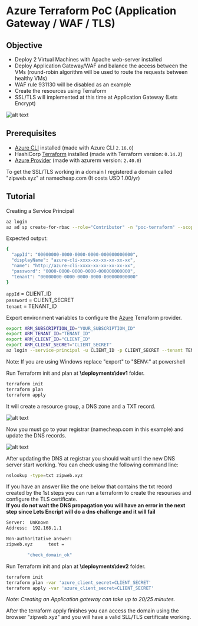 # Azure Terraform PoC (Application Gateway / WAF / TLS)

## Objective
* Deploy 2 Virtual Machines with Apache web-server installed
* Deploy Application Gateway/WAF and balance the access between the VMs (round-robin algorithm will be used to route the requests between healthy VMs)
* WAF rule 931130 will be disabled as an example
* Create the resources using Terraform
* SSL/TLS will implemented at this time at Application Gateway (Lets Encrypt)

![alt text](https://github.com/ModusCreateOrg/azure-terraform-demos/blob/master/poc_application_gateway_waf_ssl/images/architecture.png?raw=true)

## Prerequisites

* [Azure CLI](https://docs.microsoft.com/en-us/cli/azure/install-azure-cli?view=azure-cli-latest) installed (made with Azure CLI `2.16.0`)
* HashiCorp [Terraform](https://terraform.io/downloads.html) installed (made with Terraform version: `0.14.2`)
* [Azure Provider](https://www.terraform.io/docs/providers/azurerm/index.html) (made with azurerm version: `2.40.0`)

To get the SSL/TLS working in a domain I registered a domain called "zipweb.xyz" at namecheap.com (It costs USD 1.00/yr)  

## Tutorial

Creating a Service Principal

```bash
az login
az ad sp create-for-rbac --role="Contributor" -n "poc-terraform" --scopes="/subscriptions/YOUR_SUBSCRIPTION_ID"
```

Expected output:

```bash
{
  "appId": "00000000-0000-0000-0000-000000000000",
  "displayName": "azure-cli-xxxx-xx-xx-xx-xx-xx",
  "name": "http://azure-cli-xxxx-xx-xx-xx-xx-xx",
  "password": "0000-0000-0000-0000-000000000000",
  "tenant": "00000000-0000-0000-0000-000000000000"
}
```

`appId` = CLIENT_ID  
`password` = CLIENT_SECRET  
`tenant` = TENANT_ID  

Export environment variables to configure the [Azure](https://registry.terraform.io/providers/hashicorp/azurerm/latest/docs/guides/service_principal_client_secret) Terraform provider.

```bash
export ARM_SUBSCRIPTION_ID="YOUR_SUBSCRIPTION_ID"
export ARM_TENANT_ID="TENANT_ID"
export ARM_CLIENT_ID="CLIENT_ID"
export ARM_CLIENT_SECRET="CLIENT_SECRET"
az login --service-principal -u CLIENT_ID -p CLIENT_SECRET --tenant TENANT_ID
```
Note: If you are using Windows replace "export" to "$ENV:" at powershell  

Run Terraform init and plan at **\deployments\dev1** folder.

```bash
terraform init
terraform plan
terraform apply
```

It will create a resource group, a DNS zone and a TXT record.  

![alt text](https://github.com/ModusCreateOrg/azure-terraform-demos/blob/master/poc_application_gateway_waf_ssl/images/azure_dns.png?raw=true)

Now you must go to your registrar (namecheap.com in this example) and update the DNS records.  

![alt text](https://github.com/ModusCreateOrg/azure-terraform-demos/blob/master/poc_application_gateway_waf_ssl/images/namecheap_dns.png?raw=true)

After updating the DNS at registrar you should wait until the new DNS server start working. You can check using the following command line:
```bash
nslookup -type=txt zipweb.xyz
```

If you have an answer like the one below that contains the txt record created by the 1st steps you can run a terraform to create the resourses and configure the TLS certificate.  
**If you do not wait the DNS propagation you will have an error in the next step since Lets Encript will do a dns challenge and it will fail**
```bash
Server:  UnKnown
Address:  192.168.1.1

Non-authoritative answer:
zipweb.xyz      text =

        "check_domain_ok"
```

Run Terraform init and plan at **\deployments\dev2** folder.
```bash
terraform init
terraform plan -var 'azure_client_secret=CLIENT_SECRET'
terraform apply -var 'azure_client_secret=CLIENT_SECRET'
```
*Note: Creating an Application gateway can take up to 20/25 minutes.*  

After the terraform apply finishes you can access the domain using the browser "zipweb.xyz" and you will have a valid SLL/TLS certificate working.